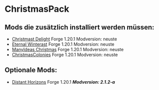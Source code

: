 # ChristmasPack
## Mods die zusätzlich installiert werden müssen:

- [Christmast Delight](https://www.curseforge.com/minecraft/mc-mods/christmas-delight)       Forge 1.20.1   Modversion: neuste
- [Eternal Winterast](https://www.curseforge.com/minecraft/mc-mods/eternal-winter)           Forge 1.20.1   Modversion: neuste
- [ManyIdeas Christmas](https://www.curseforge.com/minecraft/mc-mods/manyideas-christmas)    Forge 1.20.1   Modversion: neuste
- [ChristmasColonies](https://www.curseforge.com/minecraft/mc-mods/christmascolonies)        Forge 1.20.1   Modversion: neuste

## Optionale Mods:
- [Distant Horizons](https://www.curseforge.com/minecraft/mc-mods/distant-horizons)          Forge 1.20.1   **_Modversion: 2.1.2-a_**
